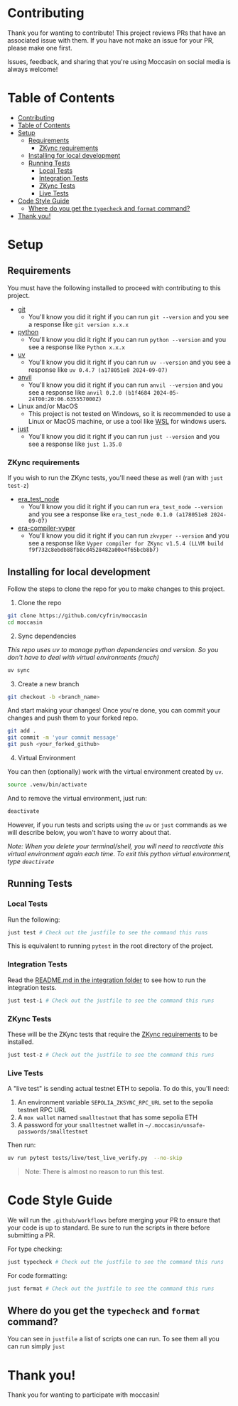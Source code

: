 # Contributing

Thank you for wanting to contribute! This project reviews PRs that have an associated issue with 
them. If you have not make an issue for your PR, please make one first. 

Issues, feedback, and sharing that you're using Moccasin on social media is always welcome!

# Table of Contents

- [Contributing](#contributing)
- [Table of Contents](#table-of-contents)
- [Setup](#setup)
  - [Requirements](#requirements)
    - [ZKync requirements](#zkync-requirements)
  - [Installing for local development](#installing-for-local-development)
  - [Running Tests](#running-tests)
    - [Local Tests](#local-tests)
    - [Integration Tests](#integration-tests)
    - [ZKync Tests](#zkync-tests)
    - [Live Tests](#live-tests)
- [Code Style Guide](#code-style-guide)
  - [Where do you get the `typecheck` and `format` command?](#where-do-you-get-the-typecheck-and-format-command)
- [Thank you!](#thank-you)

# Setup

## Requirements

You must have the following installed to proceed with contributing to this project. 

- [git](https://git-scm.com/book/en/v2/Getting-Started-Installing-Git)
  - You'll know you did it right if you can run `git --version` and you see a response like `git version x.x.x`
- [python](https://www.python.org/downloads/)
  - You'll know you did it right if you can run `python --version` and you see a response like `Python x.x.x`
- [uv](https://docs.astral.sh/uv/getting-started/installation/)
  - You'll know you did it right if you can run `uv --version` and you see a response like `uv 0.4.7 (a178051e8 2024-09-07)`
- [anvil](https://book.getfoundry.sh/reference/anvil/)
  - You'll know you did it right if you can run `anvil --version` and you see a response like `anvil 0.2.0 (b1f4684 2024-05-24T00:20:06.635557000Z)`
- Linux and/or MacOS
  - This project is not tested on Windows, so it is recommended to use a Linux or MacOS machine, or use a tool like [WSL](https://learn.microsoft.com/en-us/windows/wsl/install) for windows users.
- [just](https://github.com/casey/just)
  - You'll know you did it right if you can run `just --version` and you see a response like `just 1.35.0`

### ZKync requirements
If you wish to run the ZKync tests, you'll need these as well (ran with `just test-z`)

- [era_test_node](https://github.com/matter-labs/era-test-node)
  - You'll know you did it right if you can run `era_test_node --version` and you see a response like `era_test_node 0.1.0 (a178051e8 2024-09-07)`
- [era-compiler-vyper](https://github.com/matter-labs/era-compiler-vyper)
  - You'll know you did it right if you can run `zkvyper --version` and you see a response like `Vyper compiler for ZKync v1.5.4 (LLVM build f9f732c8ebdb88fb8cd4528482a00e4f65bcb8b7)`

## Installing for local development 

Follow the steps to clone the repo for you to make changes to this project.

1. Clone the repo

```bash
git clone https://github.com/cyfrin/moccasin
cd moccasin
```

2. Sync dependencies

*This repo uses uv to manage python dependencies and version. So you don't have to deal with virtual environments (much)*

```bash
uv sync
```

3. Create a new branch

```bash
git checkout -b <branch_name>
```

And start making your changes! Once you're done, you can commit your changes and push them to your forked repo.

```bash
git add .
git commit -m 'your commit message'
git push <your_forked_github>
```

4. Virtual Environment

You can then (optionally) work with the virtual environment created by `uv`.

```bash
source .venv/bin/activate
```

And to remove the virtual environment, just run:
```bash
deactivate
```

However, if you run tests and scripts using the `uv` or `just` commands as we will describe below, you won't have to worry about that. 

*Note: When you delete your terminal/shell, you will need to reactivate this virtual environment again each time. To exit this python virtual environment, type `deactivate`*

## Running Tests

### Local Tests

Run the following:

```bash
just test # Check out the justfile to see the command this runs
```
This is equivalent to running `pytest` in the root directory of the project.

### Integration Tests

Read the [README.md in the integration folder](./tests/integration/README.md) to see how to run the integration tests.

```bash
just test-i # Check out the justfile to see the command this runs
```

### ZKync Tests

These will be the ZKync tests that require the [ZKync requirements](#ZKync-requirements) to be installed. 

```bash
just test-z # Check out the justfile to see the command this runs
```

### Live Tests

A "live test" is sending actual testnet ETH to sepolia. To do this, you'll need:
1. An environment variable `SEPOLIA_ZKSYNC_RPC_URL` set to the sepolia testnet RPC URL
2. A `mox wallet` named `smalltestnet` that has some sepolia ETH
3. A password for your `smalltestnet` wallet in `~/.moccasin/unsafe-passwords/smalltestnet`

Then run:

```bash
uv run pytest tests/live/test_live_verify.py  --no-skip
```

> Note: There is almost no reason to run this test.

# Code Style Guide

We will run the `.github/workflows` before merging your PR to ensure that your code is up to standard. Be sure to run the scripts in there before submitting a PR.

For type checking:

```bash
just typecheck # Check out the justfile to see the command this runs
```

For code formatting: 

```bash
just format # Check out the justfile to see the command this runs
```

## Where do you get the `typecheck` and `format` command?

You can see in `justfile` a list of scripts one can run. To see them all you can run simply `just`

# Thank you!

Thank you for wanting to participate with moccasin!